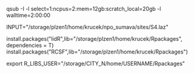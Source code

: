 qsub -I -l select=1:ncpus=2:mem=12gb:scratch_local=20gb -l walltime=2:00:00

INPUT="/storage/plzen1/home/krucek/npo_sumava/sites/S4.laz"

install.packages("lidR",lib="/storage/plzen1/home/krucek/Rpackages", dependencies = T)
install.packages("RCSF",lib="/storage/plzen1/home/krucek/Rpackages")

export R_LIBS_USER="/storage/CITY_N/home/USERNAME/Rpackages"